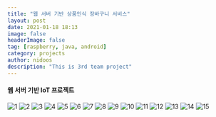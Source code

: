 ```yaml
---
title: "웹 서버 기반 상품인식 장바구니 서비스"
layout: post
date: 2021-01-18 18:13
image: false
headerImage: false
tag: [raspberry, java, android]
category: projects
author: nidoos
description: "This is 3rd team project"
---
```

#### 웹 서버 기반 IoT 프로젝트

<img src = "/assets/3ppt/1.png" alt="1">
<img src = "/assets/3ppt/2.png" alt="2">
<img src = "/assets/3ppt/3.png" alt="3">
<img src = "/assets/3ppt/4.png" alt="4">
<img src = "/assets/3ppt/5.png" alt="5">
<img src = "/assets/3ppt/6.png" alt="6">
<img src = "/assets/3ppt/7.png" alt="7">
<img src = "/assets/3ppt/8.png" alt="8">
<img src = "/assets/3ppt/9.png" alt="9">
<img src = "/assets/3ppt/10.png" alt="10">
<img src = "/assets/3ppt/11.png" alt="11">
<img src = "/assets/3ppt/12.png" alt="12">
<img src = "/assets/3ppt/13.png" alt="13">
<img src = "/assets/3ppt/14.png" alt="14">
<img src = "/assets/3ppt/15.png" alt="15">
